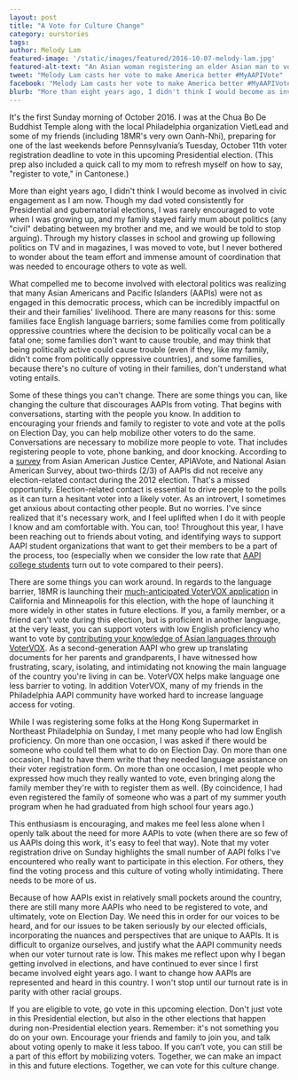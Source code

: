 ```yaml
---
layout: post
title: "A Vote for Culture Change"
category: ourstories
tags: 
author: Melody Lam
featured-image: '/static/images/featured/2016-10-07-melody-lam.jpg'
featured-alt-text: "An Asian woman registering an elder Asian man to vote. MYAAPIVOTE is for Making America Better the bottom of the image."
tweet: "Melody Lam casts her vote to make America better #MyAAPIVote"
facebook: "Melody Lam casts her vote to make America better #MyAAPIVote"
blurb: "More than eight years ago, I didn't think I would become as involved in civic engagement as I am now. Though my dad voted consistently for Presidential and gubernatorial elections, I was rarely encouraged to vote when I was growing up, and my family stayed fairly mum about politics (any civil debating between my brother and me, and we would be told to stop arguing)."
---
```


It's the first Sunday morning of October 2016. I was at the Chua Bo De Buddhist Temple along with the local Philadelphia organization VietLead and some of my friends (including 18MR's very own Oanh-Nhi), preparing for one of the last weekends before Pennsylvania’s Tuesday, October 11th voter registration deadline to vote in this upcoming Presidential election. (This prep also included a quick call to my mom to refresh myself on how to say, "register to vote," in Cantonese.)

More than eight years ago, I didn't think I would become as involved in civic engagement as I am now. Though my dad voted consistently for Presidential and gubernatorial elections, I was rarely encouraged to vote when I was growing up, and my family stayed fairly mum about politics (any "civil" debating between my brother and me, and we would be told to stop arguing). Through my history classes in school and growing up following politics on TV and in magazines, I was moved to vote, but I never bothered to wonder about the team effort and immense amount of coordination that was needed to encourage others to vote as well. 

What compelled me to become involved with electoral politics was realizing that many Asian Americans and Pacific Islanders (AAPIs) were not as engaged in this democratic process, which can be incredibly impactful on their and their families' livelihood. There are many reasons for this: some families face English language barriers; some families come from politically oppressive countries where the decision to be politically vocal can be a fatal one; some families don't want to cause trouble, and may think that being politically active could cause trouble (even if they, like my family, didn't come from politically oppressive countries), and some families, because there's no culture of voting in their families, don't understand what voting entails. 

Some of these things you can't change. There are some things you can, like changing the culture that discourages AAPIs from voting. That begins with conversations, starting with the people you know. In addition to encouraging your friends and family to register to vote and vote at the polls on Election Day, you can help mobilize other voters to do the same. Conversations are necessary to mobilize more people to vote. That includes registering people to vote, phone banking, and door knocking. According to a [survey](http://www.apiavote.org/sites/apiavote/files/2012research/btn_final_singles_FINAL_0.pdf) from Asian American Justice Center, APIAVote, and National Asian American Survey, about two-thirds (2/3) of AAPIs did not receive any election-related contact during the 2012 election. That's a missed opportunity. Election-related contact is essential to drive people to the polls as it can turn a hesitant voter into a likely voter. As an introvert, I sometimes get anxious about contacting other people. But no worries. I've since realized that it's necessary work, and I feel uplifted when I do it with people I know and am comfortable with. You can, too! Throughout this year, I have been reaching out to friends about voting, and identifying ways to support AAPI student organizations that want to get their members to be a part of the process, too (especially when we consider the low rate that [AAPI college students](http://activecitizen.tufts.edu/wp-content/uploads/StudentVoter2012-DatSht_5-1-1.pdf) turn out to vote compared to their peers). 

There are some things you can work around. In regards to the language barrier, 18MR is launching their [much-anticipated VoterVOX application](https://www.votervox.org/) in California and Minneapolis for this election, with the hope of launching it more widely in other states in future elections. If you, a family member, or a friend can't vote during this election, but is proficient in another language, at the very least, you can support voters with low English proficiency who want to vote by [contributing your knowledge of Asian languages through VoterVOX](https://www.votervox.org/volunteers/home?locale=en). As a second-generation AAPI who grew up translating documents for her parents and grandparents, I have witnessed how frustrating, scary, isolating, and intimidating not knowing the main language of the country you're living in can be. VoterVOX helps make language one less barrier to voting. In addition VoterVOX, many of my friends in the Philadelphia AAPI community have worked hard to increase language access for voting.

While I was registering some folks at the Hong Kong Supermarket in Northeast Philadelphia on Sunday, I met many people who had low English proficiency. On more than one occasion, I was asked if there would be someone who could tell them what to do on Election Day. On more than one occasion, I had to have them write that they needed language assistance on their voter registration form. On more than one occasion, I met people who expressed how much they really wanted to vote, even bringing along the family member they're with to register them as well. (By coincidence, I had even registered the family of someone who was a part of my summer youth program when he had graduated from high school four years ago.) 

This enthusiasm is encouraging, and makes me feel less alone when I openly talk about the need for more AAPIs to vote (when there are so few of us AAPIs doing this work, it's easy to feel that way). Note that my voter registration drive on Sunday highlights the small number of AAPI folks I've encountered who really want to participate in this election. For others, they find the voting process and this culture of voting wholly intimidating. There needs to be more of us. 

Because of how AAPIs exist in relatively small pockets around the country, there are still many more AAPIs who need to be registered to vote, and ultimately, vote on Election Day. We need this in order for our voices to be heard, and for our issues to be taken seriously by our elected officials, incorporating the nuances and perspectives that are unique to AAPIs. It is difficult to organize ourselves, and justify what the AAPI community needs when our voter turnout rate is low. This makes me reflect upon why I began getting involved in elections, and have continued to ever since I first became involved eight years ago. I want to change how AAPIs are represented and heard in this country. I won't stop until our turnout rate is in parity with other racial groups. 

If you are eligible to vote, go vote in this upcoming election. Don't just vote in this Presidential election, but also in the other elections that happen during non-Presidential election years. Remember: it's not something you do on your own. Encourage your friends and family to join you, and talk about voting openly to make it less taboo. If you can’t vote, you can still be a part of this effort by mobilizing voters. Together, we can make an impact in this and future elections. Together, we can vote for this culture change. 
